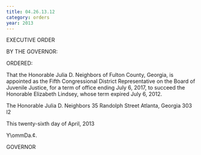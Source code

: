 ```yaml
---
title: 04.26.13.12
category: orders
year: 2013
---
```

 

EXECUTIVE ORDER

BY THE GOVERNOR:

ORDERED:

That the Honorable Julia D. Neighbors of Fulton County, Georgia,
is appointed as the Fifth Congressional District Representative on
the Board of Juvenile Justice, for a term of office ending July 6,
2017, to succeed the Honorable Elizabeth Lindsey, whose term
expired July 6, 2012.

The Honorable Julia D. Neighbors
35 Randolph Street
Atlanta, Georgia 303 l2

This twenty-sixth day of April, 2013

Y\ommDa.¢.

GOVERNOR

